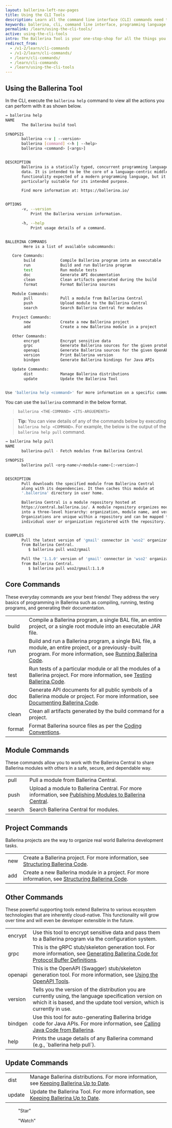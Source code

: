 ```yaml
---
layout: ballerina-left-nav-pages
title: Using the CLI Tools
description: Learn all the command line interface (CLI) commands need to get started, build, test and run programs, work with Ballerina Central, and manage projects.
keywords: ballerina, cli, command line interface, programming language
permalink: /learn/using-the-cli-tools/
active: using-the-cli-tools
intro: The Ballerina Tool is your one-stop-shop for all the things you do in Ballerina. 
redirect_from:
  - /v1-2/learn/cli-commands
  - /v1-2/learn/cli-commands/
  - /learn/cli-commands/
  - /learn/cli-commands
  - /learn/using-the-cli-tools
---
```


## Using the Ballerina Tool

In the CLI, execute the `ballerina help` command to view all the actions you can perform with it as shown below.

```sh
→ ballerina help 
NAME
       The Ballerina build tool

SYNOPSIS
       ballerina <-v | --version>
       ballerina [command] <-h | --help>
       ballerina <command> [<args>]


DESCRIPTION
       Ballerina is a statically typed, concurrent programming language, focusing on network interaction and structured
       data. It is intended to be the core of a language-centric middleware platform. It has all the general-purpose
       functionality expected of a modern programming language, but it also has several unusual aspects that make it
       particularly suitable for its intended purpose.

       Find more information at: https://ballerina.io/


OPTIONS
       -v, --version
           Print the Ballerina version information.

       -h, --help
           Print usage details of a command.


BALLERINA COMMANDS
        Here is a list of available subcommands:

   Core Commands:
        build           Compile Ballerina program into an executable
        run             Build and run Ballerina program
        test            Run module tests
        doc             Generate API documentation
        clean           Clean artifacts generated during the build
        format          Format Ballerina sources

   Module Commands:
        pull            Pull a module from Ballerina Central
        push            Upload module to the Ballerina Central
        search          Search Ballerina Central for modules

   Project Commands:
        new             Create a new Ballerina project
        add             Create a new Ballerina module in a project

   Other Commands:
        encrypt         Encrypt sensitive data
        grpc            Generate Ballerina sources for the given protobuf definition
        openapi         Generate Ballerina sources for the given OpenAPI definition and vice versa.
        version         Print Ballerina version
        bindgen         Generate Ballerina bindings for Java APIs

   Update Commands:
        dist            Manage Ballerina distributions
        update          Update the Ballerina Tool


Use 'ballerina help <command>' for more information on a specific command.
```

 You can use the `ballerina` command in the below format.

> `ballerina <THE-COMMAND> <ITS-ARGUEMENTS>`

> **Tip:** You can view details of any of the commands below by executing `ballerina help <COMMAND>`. For example, the below is the output of the `ballerina help pull` command.

```sh
→ ballerina help pull
NAME
       ballerina-pull - Fetch modules from Ballerina Central

SYNOPSIS
       ballerina pull <org-name>/<module-name>[:<version>]


DESCRIPTION
       Pull downloads the specified module from Ballerina Central
       along with its dependencies. It then caches this module at
       '.ballerina' directory in user home.

       Ballerina Central is a module repository hosted at
       https://central.ballerina.io/. A module repository organizes modules
       into a three-level hierarchy: organization, module name, and version.
       Organizations are unique within a repository and can be mapped to an
       individual user or organization registered with the repository.


EXAMPLES
       Pull the latest version of 'gmail' connector in 'wso2' organization
       from Ballerina Central.
          $ ballerina pull wso2/gmail

       Pull the '1.1.0' version of 'gmail' connector in 'wso2' organization
       from Ballerina Central.
          $ ballerina pull wso2/gmail:1.1.0
```

## Core Commands

These everyday commands are your best friends! They address the very basics of programming in Ballerina such as compiling, running, testing programs, and generating their documentation.

<table class="cComandTable">
<tr>
<td class="cCommand">build</td>
<td class="cDescription">Compile a Ballerina program, a single BAL file, an entire project, or a single root module into an executable JAR file.
</td>
</tr>
<tr>
<td class="cCommand">run</td>
<td class="cDescription">Build and run a Ballerina program, a single BAL file, a module, an entire project, or a previously-built program. For more information, see <a href="/learn/running-ballerina-code">Running Ballerina Code</a>.
</td>
</tr>
<tr>
<td class="cCommand">test</td>
<td class="cDescription">Run tests of a particular module or all the modules of a Ballerina project. For more information, see <a href="/learn/testing-ballerina-code/testing-quick-start/">Testing Ballerina Code</a>.
</td>
</tr>
<tr>
<td class="cCommand">doc</td>
<td class="cDescription">Generate API documents for all public symbols of a Ballerina module or project. For more information, see <a href="/learn/documenting-ballerina-code">Documenting Ballerina Code</a>.
</td>
</tr>
<tr>
<td class="cCommand">clean</td>
<td class="cDescription">Clean all artifacts generated by the build command for a project.
</td>
</tr>
<tr>
<td class="cCommand">format</td>
<td class="cDescription">Format Ballerina source files as per the <a href="/learn/coding-conventions">Coding Conventions</a>.</td>
</tr>
</table>

## Module Commands

These commands allow you to work with the Ballerina Central to share Ballerina modules with others in a safe, secure, and dependable way.

<table class="cComandTable">
<tr>
<td class="cCommand">pull</td>
<td class="cDescription">Pull a module from Ballerina Central.
</td>
</tr>
<tr>
<td class="cCommand">push</td>
<td class="cDescription">Upload a module to Ballerina Central. For more information, see <a href="/learn/publishing-modules-to-ballerina-central">Publishing Modules to Ballerina Central</a>.
</td>
</tr>
<tr>
<td class="cCommand">search</td>
<td class="cDescription">Search Ballerina Central for modules.
</td>
</tr>
</table>

## Project Commands

Ballerina projects are the way to organize real world Ballerina development tasks. 

<table class="cComandTable">
<tr>
<td class="cCommand">new</td>
<td class="cDescription">Create a Ballerina project. For more information, see <a href="/learn/structuring-ballerina-code">Structuring Ballerina Code</a>.
</td>
</tr>
<tr>
<td class="cCommand">add</td>
<td class="cDescription">Create a new Ballerina module in a project. For more information, see <a href="/learn/structuring-ballerina-code">Structuring Ballerina Code</a>.
</td>
</tr>
</table>

## Other Commands

These powerful supporting tools extend Ballerina to various ecosystem technologies that are inherently cloud-native. This functionality will grow over time and will even be developer extensible in the future.

<table class="cComandTable">
<tr>
<td class="cCommand">encrypt</td>
<td class="cDescription">Use this tool to encrypt sensitive data and pass them to a Ballerina program via the configuration system.
</td>
</tr>
<tr>
<td class="cCommand">grpc</td>
<td class="cDescription">This is the gRPC stub/skeleton generation tool. For more information, see <a href="/learn/generating-ballerina-code-for-protocol-buffer-definitions">Generating Ballerina Code for Protocol Buffer Definitions</a>.</td>
</tr>
<tr>
<td class="cCommand">openapi</td>
<td class="cDescription">This is the OpenAPI (Swagger) stub/skeleton generation tool. For more information, see <a href="/learn/using-the-openapi-tools">Using the OpenAPI Tools</a>.</td>
</tr>
<tr>
<td class="cCommand">version</td>
<td class="cDescription">Tells you the version of the distribution you are currently using, the language specification version on which it is based, and the update tool version, which is currently in use.</td>
</tr>
<tr>
<td class="cCommand">bindgen</td>
<td class="cDescription">Use this tool for auto-generating Ballerina bridge code for Java APIs. For more information, see <a href="/learn/calling-java-code-from-ballerina">Calling Java Code from Ballerina</a>.</td>
</tr>
<tr>
<td class="cCommand">help</td>
<td class="cDescription">Prints the usage details of any Ballerina command (e.g., `ballerina help pull`).
</td>
</tr>
</table>

## Update Commands

<table class="cComandTable">
<tr>
<td class="cCommand">dist</td>
<td class="cDescription">Manage Ballerina distributions. For more information, see <a href="/learn/keeping-ballerina-up-to-date/">Keeping Ballerina Up to Date</a>.
</td>
</tr>
<tr>
<td class="cCommand">update</td>
<td class="cDescription">Update the Ballerina Tool. For more information, see <a href="/learn/keeping-ballerina-up-to-date/">Keeping Ballerina Up to Date</a>.
</td>
</tr>
</table>

<div class="cGitButtonContainer"><p data-button="iGitStarText">"Star"</p><p data-button="iGitWatchText">"Watch"</p></div>


<style> #tree-expand-all , #tree-collapse-all, .cTocElements {display:none;} .cGitButtonContainer {padding-left: 40px;} </style>
